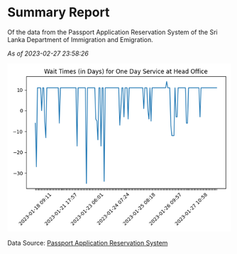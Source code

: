 # Summary Report

Of the data from the Passport Application Reservation System of the Sri Lanka Department of Immigration and Emigration.

*As of 2023-02-27 23:58:26*

![Wait Time Chart](summary.wait_time_chart.png)

Data Source: [Passport Application Reservation System](https://eservices.immigration.gov.lk:8443/appointment/pages/reservationApplication.xhtml)